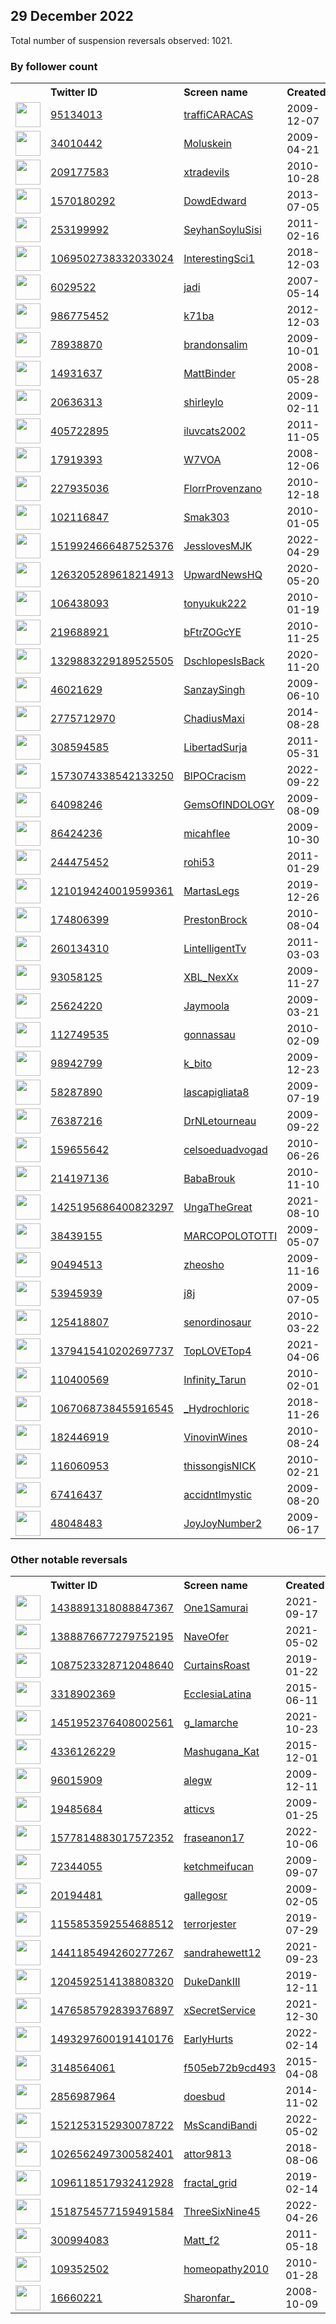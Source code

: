 
## 29 December 2022
Total number of suspension reversals observed: 1021.

### By follower count
<table><tr><th></th><th align="left">Twitter ID</th><th align="left">Screen name</th>
<th align="left">Created</th><th align="left">Status</th><th align="left">Suspended</th><th align="left">Followers</th>
<tr><td><a href="https://pbs.twimg.com/profile_images/415929344289042432/_IbY0Ah__normal.png"><img src="https://pbs.twimg.com/profile_images/415929344289042432/_IbY0Ah__normal.png" width="40px" height="40px" align="center"/></a></td><td><a href="https://twitter.com/intent/user?user_id=95134013">95134013</a></td><td><a href="https://twitter.com/traffiCARACAS">traffiCARACAS</a></td><td>2009-12-07</td><td align="center"></td><td>2022-12-23</td><td>1643263</td></tr>
<tr><td><a href="https://pbs.twimg.com/profile_images/1541417160920162304/B9MSeUPu_normal.jpg"><img src="https://pbs.twimg.com/profile_images/1541417160920162304/B9MSeUPu_normal.jpg" width="40px" height="40px" align="center"/></a></td><td><a href="https://twitter.com/intent/user?user_id=34010442">34010442</a></td><td><a href="https://twitter.com/Moluskein">Moluskein</a></td><td>2009-04-21</td><td align="center"></td><td>2022-09-18</td><td>422314</td></tr>
<tr><td><a href="https://pbs.twimg.com/profile_images/1628180844903800835/YMpXCYN3_normal.jpg"><img src="https://pbs.twimg.com/profile_images/1628180844903800835/YMpXCYN3_normal.jpg" width="40px" height="40px" align="center"/></a></td><td><a href="https://twitter.com/intent/user?user_id=209177583">209177583</a></td><td><a href="https://twitter.com/xtradevils">xtradevils</a></td><td>2010-10-28</td><td align="center"></td><td>2022-06-17</td><td>296538</td></tr>
<tr><td><a href="https://pbs.twimg.com/profile_images/1608879189335375872/OFc93zKs_normal.jpg"><img src="https://pbs.twimg.com/profile_images/1608879189335375872/OFc93zKs_normal.jpg" width="40px" height="40px" align="center"/></a></td><td><a href="https://twitter.com/intent/user?user_id=1570180292">1570180292</a></td><td><a href="https://twitter.com/DowdEdward">DowdEdward</a></td><td>2013-07-05</td><td align="center"></td><td>2022-06-14</td><td>211589</td></tr>
<tr><td><a href="https://pbs.twimg.com/profile_images/1077393338431651840/g4dC5zNd_normal.jpg"><img src="https://pbs.twimg.com/profile_images/1077393338431651840/g4dC5zNd_normal.jpg" width="40px" height="40px" align="center"/></a></td><td><a href="https://twitter.com/intent/user?user_id=253199992">253199992</a></td><td><a href="https://twitter.com/SeyhanSoyluSisi">SeyhanSoyluSisi</a></td><td>2011-02-16</td><td align="center"></td><td>2022-09-25</td><td>211189</td></tr>
<tr><td><a href="https://pbs.twimg.com/profile_images/1069505063910023168/I48z3Epm_normal.jpg"><img src="https://pbs.twimg.com/profile_images/1069505063910023168/I48z3Epm_normal.jpg" width="40px" height="40px" align="center"/></a></td><td><a href="https://twitter.com/intent/user?user_id=1069502738332033024">1069502738332033024</a></td><td><a href="https://twitter.com/InterestingSci1">InterestingSci1</a></td><td>2018-12-03</td><td align="center"></td><td></td><td>202686</td></tr>
<tr><td><a href="https://pbs.twimg.com/profile_images/1363747799586775040/7OyUMSbS_normal.jpg"><img src="https://pbs.twimg.com/profile_images/1363747799586775040/7OyUMSbS_normal.jpg" width="40px" height="40px" align="center"/></a></td><td><a href="https://twitter.com/intent/user?user_id=6029522">6029522</a></td><td><a href="https://twitter.com/jadi">jadi</a></td><td>2007-05-14</td><td align="center"></td><td>2022-10-05</td><td>176208</td></tr>
<tr><td><a href="https://pbs.twimg.com/profile_images/1652050667052179456/VR5sRwsz_normal.jpg"><img src="https://pbs.twimg.com/profile_images/1652050667052179456/VR5sRwsz_normal.jpg" width="40px" height="40px" align="center"/></a></td><td><a href="https://twitter.com/intent/user?user_id=986775452">986775452</a></td><td><a href="https://twitter.com/k71ba">k71ba</a></td><td>2012-12-03</td><td align="center"></td><td>2022-05-11</td><td>171803</td></tr>
<tr><td><a href="https://pbs.twimg.com/profile_images/1628092215779299329/nmRCeO4d_normal.png"><img src="https://pbs.twimg.com/profile_images/1628092215779299329/nmRCeO4d_normal.png" width="40px" height="40px" align="center"/></a></td><td><a href="https://twitter.com/intent/user?user_id=78938870">78938870</a></td><td><a href="https://twitter.com/brandonsalim">brandonsalim</a></td><td>2009-10-01</td><td align="center"></td><td>2022-11-14</td><td>160978</td></tr>
<tr><td><a href="https://pbs.twimg.com/profile_images/1177635972466515968/wagz7QQt_normal.jpg"><img src="https://pbs.twimg.com/profile_images/1177635972466515968/wagz7QQt_normal.jpg" width="40px" height="40px" align="center"/></a></td><td><a href="https://twitter.com/intent/user?user_id=14931637">14931637</a></td><td><a href="https://twitter.com/MattBinder">MattBinder</a></td><td>2008-05-28</td><td align="center"></td><td>2022-12-16</td><td>146124</td></tr>
<tr><td><a href="https://pbs.twimg.com/profile_images/1389604003089092616/xPYVMnUl_normal.jpg"><img src="https://pbs.twimg.com/profile_images/1389604003089092616/xPYVMnUl_normal.jpg" width="40px" height="40px" align="center"/></a></td><td><a href="https://twitter.com/intent/user?user_id=20636313">20636313</a></td><td><a href="https://twitter.com/shirleylo">shirleylo</a></td><td>2009-02-11</td><td align="center"></td><td>2022-11-08</td><td>142019</td></tr>
<tr><td><a href="https://pbs.twimg.com/profile_images/1624080997/Curt_o_q_normal.gif"><img src="https://pbs.twimg.com/profile_images/1624080997/Curt_o_q_normal.gif" width="40px" height="40px" align="center"/></a></td><td><a href="https://twitter.com/intent/user?user_id=405722895">405722895</a></td><td><a href="https://twitter.com/iluvcats2002">iluvcats2002</a></td><td>2011-11-05</td><td align="center"></td><td>2022-08-27</td><td>126999</td></tr>
<tr><td><a href="https://pbs.twimg.com/profile_images/1514580767967526912/jE1DMW5U_normal.jpg"><img src="https://pbs.twimg.com/profile_images/1514580767967526912/jE1DMW5U_normal.jpg" width="40px" height="40px" align="center"/></a></td><td><a href="https://twitter.com/intent/user?user_id=17919393">17919393</a></td><td><a href="https://twitter.com/W7VOA">W7VOA</a></td><td>2008-12-06</td><td align="center"></td><td>2022-12-16</td><td>114967</td></tr>
<tr><td><a href="https://pbs.twimg.com/profile_images/1651075515430707200/FMu7MGmN_normal.jpg"><img src="https://pbs.twimg.com/profile_images/1651075515430707200/FMu7MGmN_normal.jpg" width="40px" height="40px" align="center"/></a></td><td><a href="https://twitter.com/intent/user?user_id=227935036">227935036</a></td><td><a href="https://twitter.com/FlorrProvenzano">FlorrProvenzano</a></td><td>2010-12-18</td><td align="center"></td><td>2022-11-07</td><td>107472</td></tr>
<tr><td><a href="https://pbs.twimg.com/profile_images/1632563204583993344/HbGjWoGP_normal.jpg"><img src="https://pbs.twimg.com/profile_images/1632563204583993344/HbGjWoGP_normal.jpg" width="40px" height="40px" align="center"/></a></td><td><a href="https://twitter.com/intent/user?user_id=102116847">102116847</a></td><td><a href="https://twitter.com/Smak303">Smak303</a></td><td>2010-01-05</td><td align="center">🔒</td><td>2022-11-20</td><td>96495</td></tr>
<tr><td><a href="https://pbs.twimg.com/profile_images/1519928126540812290/Wx5L44QO_normal.jpg"><img src="https://pbs.twimg.com/profile_images/1519928126540812290/Wx5L44QO_normal.jpg" width="40px" height="40px" align="center"/></a></td><td><a href="https://twitter.com/intent/user?user_id=1519924666487525376">1519924666487525376</a></td><td><a href="https://twitter.com/JesslovesMJK">JesslovesMJK</a></td><td>2022-04-29</td><td align="center"></td><td>2022-08-05</td><td>81992</td></tr>
<tr><td><a href="https://pbs.twimg.com/profile_images/1611103858712891400/K4MoDqHn_normal.jpg"><img src="https://pbs.twimg.com/profile_images/1611103858712891400/K4MoDqHn_normal.jpg" width="40px" height="40px" align="center"/></a></td><td><a href="https://twitter.com/intent/user?user_id=1263205289618214913">1263205289618214913</a></td><td><a href="https://twitter.com/UpwardNewsHQ">UpwardNewsHQ</a></td><td>2020-05-20</td><td align="center"></td><td></td><td>79099</td></tr>
<tr><td><a href="https://pbs.twimg.com/profile_images/1529191575011708929/5SHRo2Bi_normal.jpg"><img src="https://pbs.twimg.com/profile_images/1529191575011708929/5SHRo2Bi_normal.jpg" width="40px" height="40px" align="center"/></a></td><td><a href="https://twitter.com/intent/user?user_id=106438093">106438093</a></td><td><a href="https://twitter.com/tonyukuk222">tonyukuk222</a></td><td>2010-01-19</td><td align="center"></td><td>2022-07-27</td><td>73714</td></tr>
<tr><td><a href="https://pbs.twimg.com/profile_images/1617014650767560708/I411ZkQB_normal.jpg"><img src="https://pbs.twimg.com/profile_images/1617014650767560708/I411ZkQB_normal.jpg" width="40px" height="40px" align="center"/></a></td><td><a href="https://twitter.com/intent/user?user_id=219688921">219688921</a></td><td><a href="https://twitter.com/bFtrZOGcYE">bFtrZOGcYE</a></td><td>2010-11-25</td><td align="center"></td><td>2022-11-21</td><td>72029</td></tr>
<tr><td><a href="https://pbs.twimg.com/profile_images/1477209472586203138/MzGIfEcJ_normal.jpg"><img src="https://pbs.twimg.com/profile_images/1477209472586203138/MzGIfEcJ_normal.jpg" width="40px" height="40px" align="center"/></a></td><td><a href="https://twitter.com/intent/user?user_id=1329883229189525505">1329883229189525505</a></td><td><a href="https://twitter.com/DschlopesIsBack">DschlopesIsBack</a></td><td>2020-11-20</td><td align="center"></td><td>2022-06-15</td><td>69808</td></tr>
<tr><td><a href="https://pbs.twimg.com/profile_images/1327251049636311042/-SgqYbOQ_normal.jpg"><img src="https://pbs.twimg.com/profile_images/1327251049636311042/-SgqYbOQ_normal.jpg" width="40px" height="40px" align="center"/></a></td><td><a href="https://twitter.com/intent/user?user_id=46021629">46021629</a></td><td><a href="https://twitter.com/SanzaySingh">SanzaySingh</a></td><td>2009-06-10</td><td align="center"></td><td>2022-07-26</td><td>69530</td></tr>
<tr><td><a href="https://pbs.twimg.com/profile_images/1639034026047545345/gf3CHagH_normal.jpg"><img src="https://pbs.twimg.com/profile_images/1639034026047545345/gf3CHagH_normal.jpg" width="40px" height="40px" align="center"/></a></td><td><a href="https://twitter.com/intent/user?user_id=2775712970">2775712970</a></td><td><a href="https://twitter.com/ChadiusMaxi">ChadiusMaxi</a></td><td>2014-08-28</td><td align="center"></td><td>2022-12-23</td><td>58698</td></tr>
<tr><td><a href="https://pbs.twimg.com/profile_images/1626562776427634689/uCO9cJQs_normal.jpg"><img src="https://pbs.twimg.com/profile_images/1626562776427634689/uCO9cJQs_normal.jpg" width="40px" height="40px" align="center"/></a></td><td><a href="https://twitter.com/intent/user?user_id=308594585">308594585</a></td><td><a href="https://twitter.com/LibertadSurja">LibertadSurja</a></td><td>2011-05-31</td><td align="center"></td><td>2022-02-26</td><td>56799</td></tr>
<tr><td><a href="https://pbs.twimg.com/profile_images/1580602823233904640/rFCrNx8C_normal.jpg"><img src="https://pbs.twimg.com/profile_images/1580602823233904640/rFCrNx8C_normal.jpg" width="40px" height="40px" align="center"/></a></td><td><a href="https://twitter.com/intent/user?user_id=1573074338542133250">1573074338542133250</a></td><td><a href="https://twitter.com/BIPOCracism">BIPOCracism</a></td><td>2022-09-22</td><td align="center"></td><td>2022-12-26</td><td>50340</td></tr>
<tr><td><a href="https://pbs.twimg.com/profile_images/1604287262715703298/SosDyep9_normal.jpg"><img src="https://pbs.twimg.com/profile_images/1604287262715703298/SosDyep9_normal.jpg" width="40px" height="40px" align="center"/></a></td><td><a href="https://twitter.com/intent/user?user_id=64098246">64098246</a></td><td><a href="https://twitter.com/GemsOfINDOLOGY">GemsOfINDOLOGY</a></td><td>2009-08-09</td><td align="center"></td><td>2022-11-28</td><td>49393</td></tr>
<tr><td><a href="https://pbs.twimg.com/profile_images/1654303940811583489/v--NOrKJ_normal.jpg"><img src="https://pbs.twimg.com/profile_images/1654303940811583489/v--NOrKJ_normal.jpg" width="40px" height="40px" align="center"/></a></td><td><a href="https://twitter.com/intent/user?user_id=86424236">86424236</a></td><td><a href="https://twitter.com/micahflee">micahflee</a></td><td>2009-10-30</td><td align="center">🔒</td><td>2022-12-16</td><td>49274</td></tr>
<tr><td><a href="https://pbs.twimg.com/profile_images/1648859014837485568/A-q8h-l4_normal.jpg"><img src="https://pbs.twimg.com/profile_images/1648859014837485568/A-q8h-l4_normal.jpg" width="40px" height="40px" align="center"/></a></td><td><a href="https://twitter.com/intent/user?user_id=244475452">244475452</a></td><td><a href="https://twitter.com/rohi53">rohi53</a></td><td>2011-01-29</td><td align="center"></td><td>2022-09-13</td><td>48226</td></tr>
<tr><td><a href="https://pbs.twimg.com/profile_images/1652339662428545026/4QKTwQvC_normal.jpg"><img src="https://pbs.twimg.com/profile_images/1652339662428545026/4QKTwQvC_normal.jpg" width="40px" height="40px" align="center"/></a></td><td><a href="https://twitter.com/intent/user?user_id=1210194240019599361">1210194240019599361</a></td><td><a href="https://twitter.com/MartasLegs">MartasLegs</a></td><td>2019-12-26</td><td align="center"></td><td>2022-07-10</td><td>47197</td></tr>
<tr><td><a href="https://pbs.twimg.com/profile_images/1577806838720086016/iNGWlzAY_normal.jpg"><img src="https://pbs.twimg.com/profile_images/1577806838720086016/iNGWlzAY_normal.jpg" width="40px" height="40px" align="center"/></a></td><td><a href="https://twitter.com/intent/user?user_id=174806399">174806399</a></td><td><a href="https://twitter.com/PrestonBrock">PrestonBrock</a></td><td>2010-08-04</td><td align="center"></td><td>2022-12-02</td><td>45671</td></tr>
<tr><td><a href="https://pbs.twimg.com/profile_images/1514652071089389578/2t5osnWX_normal.jpg"><img src="https://pbs.twimg.com/profile_images/1514652071089389578/2t5osnWX_normal.jpg" width="40px" height="40px" align="center"/></a></td><td><a href="https://twitter.com/intent/user?user_id=260134310">260134310</a></td><td><a href="https://twitter.com/LintelligentTv">LintelligentTv</a></td><td>2011-03-03</td><td align="center"></td><td>2022-10-24</td><td>45377</td></tr>
<tr><td><a href="https://pbs.twimg.com/profile_images/1608073220032192512/FY6RlWyo_normal.jpg"><img src="https://pbs.twimg.com/profile_images/1608073220032192512/FY6RlWyo_normal.jpg" width="40px" height="40px" align="center"/></a></td><td><a href="https://twitter.com/intent/user?user_id=93058125">93058125</a></td><td><a href="https://twitter.com/XBL_NexXx">XBL_NexXx</a></td><td>2009-11-27</td><td align="center"></td><td></td><td>42996</td></tr>
<tr><td><a href="https://pbs.twimg.com/profile_images/1630986058455474176/ZR6bWtx8_normal.jpg"><img src="https://pbs.twimg.com/profile_images/1630986058455474176/ZR6bWtx8_normal.jpg" width="40px" height="40px" align="center"/></a></td><td><a href="https://twitter.com/intent/user?user_id=25624220">25624220</a></td><td><a href="https://twitter.com/Jaymoola">Jaymoola</a></td><td>2009-03-21</td><td align="center"></td><td></td><td>40131</td></tr>
<tr><td><a href="https://pbs.twimg.com/profile_images/1538638487636914180/XYc2v_Ee_normal.jpg"><img src="https://pbs.twimg.com/profile_images/1538638487636914180/XYc2v_Ee_normal.jpg" width="40px" height="40px" align="center"/></a></td><td><a href="https://twitter.com/intent/user?user_id=112749535">112749535</a></td><td><a href="https://twitter.com/gonnassau">gonnassau</a></td><td>2010-02-09</td><td align="center"></td><td>2022-11-20</td><td>31996</td></tr>
<tr><td><a href="https://pbs.twimg.com/profile_images/1517501790605877254/CNdvYvFW_normal.jpg"><img src="https://pbs.twimg.com/profile_images/1517501790605877254/CNdvYvFW_normal.jpg" width="40px" height="40px" align="center"/></a></td><td><a href="https://twitter.com/intent/user?user_id=98942799">98942799</a></td><td><a href="https://twitter.com/k_bito">k_bito</a></td><td>2009-12-23</td><td align="center"></td><td>2022-12-06</td><td>31499</td></tr>
<tr><td><a href="https://pbs.twimg.com/profile_images/1405192584373231619/cTXXIOv2_normal.jpg"><img src="https://pbs.twimg.com/profile_images/1405192584373231619/cTXXIOv2_normal.jpg" width="40px" height="40px" align="center"/></a></td><td><a href="https://twitter.com/intent/user?user_id=58287890">58287890</a></td><td><a href="https://twitter.com/lascapigliata8">lascapigliata8</a></td><td>2009-07-19</td><td align="center"></td><td>2022-11-07</td><td>31079</td></tr>
<tr><td><a href="https://pbs.twimg.com/profile_images/723751327130509312/XpLcVzel_normal.jpg"><img src="https://pbs.twimg.com/profile_images/723751327130509312/XpLcVzel_normal.jpg" width="40px" height="40px" align="center"/></a></td><td><a href="https://twitter.com/intent/user?user_id=76387216">76387216</a></td><td><a href="https://twitter.com/DrNLetourneau">DrNLetourneau</a></td><td>2009-09-22</td><td align="center"></td><td>2022-11-08</td><td>30825</td></tr>
<tr><td><a href="https://pbs.twimg.com/profile_images/1547736052118392833/4dRyElJF_normal.jpg"><img src="https://pbs.twimg.com/profile_images/1547736052118392833/4dRyElJF_normal.jpg" width="40px" height="40px" align="center"/></a></td><td><a href="https://twitter.com/intent/user?user_id=159655642">159655642</a></td><td><a href="https://twitter.com/celsoeduadvogad">celsoeduadvogad</a></td><td>2010-06-26</td><td align="center"></td><td>2022-09-11</td><td>28340</td></tr>
<tr><td><a href="https://pbs.twimg.com/profile_images/1620134258164785153/Q7G9Tuz6_normal.jpg"><img src="https://pbs.twimg.com/profile_images/1620134258164785153/Q7G9Tuz6_normal.jpg" width="40px" height="40px" align="center"/></a></td><td><a href="https://twitter.com/intent/user?user_id=214197136">214197136</a></td><td><a href="https://twitter.com/BabaBrouk">BabaBrouk</a></td><td>2010-11-10</td><td align="center"></td><td>2022-11-08</td><td>25401</td></tr>
<tr><td><a href="https://pbs.twimg.com/profile_images/1637226078518534144/_dW_CK3N_normal.jpg"><img src="https://pbs.twimg.com/profile_images/1637226078518534144/_dW_CK3N_normal.jpg" width="40px" height="40px" align="center"/></a></td><td><a href="https://twitter.com/intent/user?user_id=1425195686400823297">1425195686400823297</a></td><td><a href="https://twitter.com/UngaTheGreat">UngaTheGreat</a></td><td>2021-08-10</td><td align="center"></td><td>2022-10-25</td><td>25301</td></tr>
<tr><td><a href="https://pbs.twimg.com/profile_images/1339681476124823561/r765Uxp-_normal.jpg"><img src="https://pbs.twimg.com/profile_images/1339681476124823561/r765Uxp-_normal.jpg" width="40px" height="40px" align="center"/></a></td><td><a href="https://twitter.com/intent/user?user_id=38439155">38439155</a></td><td><a href="https://twitter.com/MARCOPOLOTOTTI">MARCOPOLOTOTTI</a></td><td>2009-05-07</td><td align="center"></td><td>2022-09-10</td><td>25088</td></tr>
<tr><td><a href="https://pbs.twimg.com/profile_images/1443615697830137857/sfigKNH1_normal.jpg"><img src="https://pbs.twimg.com/profile_images/1443615697830137857/sfigKNH1_normal.jpg" width="40px" height="40px" align="center"/></a></td><td><a href="https://twitter.com/intent/user?user_id=90494513">90494513</a></td><td><a href="https://twitter.com/zheosho">zheosho</a></td><td>2009-11-16</td><td align="center"></td><td>2022-09-12</td><td>23442</td></tr>
<tr><td><a href="https://pbs.twimg.com/profile_images/1575221759413977104/wR4pbIzp_normal.jpg"><img src="https://pbs.twimg.com/profile_images/1575221759413977104/wR4pbIzp_normal.jpg" width="40px" height="40px" align="center"/></a></td><td><a href="https://twitter.com/intent/user?user_id=53945939">53945939</a></td><td><a href="https://twitter.com/j8j">j8j</a></td><td>2009-07-05</td><td align="center"></td><td>2022-11-12</td><td>22416</td></tr>
<tr><td><a href="https://pbs.twimg.com/profile_images/1554329680655724546/-SIYdSOC_normal.jpg"><img src="https://pbs.twimg.com/profile_images/1554329680655724546/-SIYdSOC_normal.jpg" width="40px" height="40px" align="center"/></a></td><td><a href="https://twitter.com/intent/user?user_id=125418807">125418807</a></td><td><a href="https://twitter.com/senordinosaur">senordinosaur</a></td><td>2010-03-22</td><td align="center"></td><td>2022-09-21</td><td>21831</td></tr>
<tr><td><a href="https://pbs.twimg.com/profile_images/1594220601417207808/xqCCgHIc_normal.jpg"><img src="https://pbs.twimg.com/profile_images/1594220601417207808/xqCCgHIc_normal.jpg" width="40px" height="40px" align="center"/></a></td><td><a href="https://twitter.com/intent/user?user_id=1379415410202697737">1379415410202697737</a></td><td><a href="https://twitter.com/TopLOVETop4">TopLOVETop4</a></td><td>2021-04-06</td><td align="center"></td><td>2022-11-23</td><td>20489</td></tr>
<tr><td><a href="https://pbs.twimg.com/profile_images/1645472704768901121/CQF00_Qe_normal.jpg"><img src="https://pbs.twimg.com/profile_images/1645472704768901121/CQF00_Qe_normal.jpg" width="40px" height="40px" align="center"/></a></td><td><a href="https://twitter.com/intent/user?user_id=110400569">110400569</a></td><td><a href="https://twitter.com/Infinity_Tarun">Infinity_Tarun</a></td><td>2010-02-01</td><td align="center"></td><td>2022-07-26</td><td>19822</td></tr>
<tr><td><a href="https://pbs.twimg.com/profile_images/1563195467160338432/XqdvcRTf_normal.jpg"><img src="https://pbs.twimg.com/profile_images/1563195467160338432/XqdvcRTf_normal.jpg" width="40px" height="40px" align="center"/></a></td><td><a href="https://twitter.com/intent/user?user_id=1067068738455916545">1067068738455916545</a></td><td><a href="https://twitter.com/_Hydrochloric">_Hydrochloric</a></td><td>2018-11-26</td><td align="center"></td><td>2022-12-28</td><td>19566</td></tr>
<tr><td><a href="https://pbs.twimg.com/profile_images/1529137232942141447/qF-q92q4_normal.jpg"><img src="https://pbs.twimg.com/profile_images/1529137232942141447/qF-q92q4_normal.jpg" width="40px" height="40px" align="center"/></a></td><td><a href="https://twitter.com/intent/user?user_id=182446919">182446919</a></td><td><a href="https://twitter.com/VinovinWines">VinovinWines</a></td><td>2010-08-24</td><td align="center"></td><td>2022-06-17</td><td>18676</td></tr>
<tr><td><a href="https://pbs.twimg.com/profile_images/1512796753636085763/MLFuBFdq_normal.jpg"><img src="https://pbs.twimg.com/profile_images/1512796753636085763/MLFuBFdq_normal.jpg" width="40px" height="40px" align="center"/></a></td><td><a href="https://twitter.com/intent/user?user_id=116060953">116060953</a></td><td><a href="https://twitter.com/thissongisNICK">thissongisNICK</a></td><td>2010-02-21</td><td align="center"></td><td>2022-10-19</td><td>18402</td></tr>
<tr><td><a href="https://pbs.twimg.com/profile_images/1598389753673502720/4Fum1uaP_normal.jpg"><img src="https://pbs.twimg.com/profile_images/1598389753673502720/4Fum1uaP_normal.jpg" width="40px" height="40px" align="center"/></a></td><td><a href="https://twitter.com/intent/user?user_id=67416437">67416437</a></td><td><a href="https://twitter.com/accidntlmystic">accidntlmystic</a></td><td>2009-08-20</td><td align="center"></td><td>2022-11-30</td><td>18401</td></tr>
<tr><td><a href="https://pbs.twimg.com/profile_images/1608694921447235586/oTSnCahO_normal.jpg"><img src="https://pbs.twimg.com/profile_images/1608694921447235586/oTSnCahO_normal.jpg" width="40px" height="40px" align="center"/></a></td><td><a href="https://twitter.com/intent/user?user_id=48048483">48048483</a></td><td><a href="https://twitter.com/JoyJoyNumber2">JoyJoyNumber2</a></td><td>2009-06-17</td><td align="center"></td><td>2022-12-27</td><td>18189</td></tr>
</table>

### Other notable reversals
<table><tr><th></th><th align="left">Twitter ID</th><th align="left">Screen name</th>
<th align="left">Created</th><th align="left">Status</th><th align="left">Suspended</th><th align="left">Followers</th>
<tr><td><a href="https://pbs.twimg.com/profile_images/1517652850419150848/KBLJtbX7_normal.jpg"><img src="https://pbs.twimg.com/profile_images/1517652850419150848/KBLJtbX7_normal.jpg" width="40px" height="40px" align="center"/></a></td><td><a href="https://twitter.com/intent/user?user_id=1438891318088847367">1438891318088847367</a></td><td><a href="https://twitter.com/One1Samurai">One1Samurai</a></td><td>2021-09-17</td><td align="center">👋</td><td>2022-10-10</td><td>205</td></tr>
<tr><td><a href="https://pbs.twimg.com/profile_images/1388876849653030914/YpxwYNfP_normal.jpg"><img src="https://pbs.twimg.com/profile_images/1388876849653030914/YpxwYNfP_normal.jpg" width="40px" height="40px" align="center"/></a></td><td><a href="https://twitter.com/intent/user?user_id=1388876677279752195">1388876677279752195</a></td><td><a href="https://twitter.com/NaveOfer">NaveOfer</a></td><td>2021-05-02</td><td align="center"></td><td>2022-03-04</td><td>218</td></tr>
<tr><td><a href="https://pbs.twimg.com/profile_images/1482827648510300161/bdRqT3Vu_normal.jpg"><img src="https://pbs.twimg.com/profile_images/1482827648510300161/bdRqT3Vu_normal.jpg" width="40px" height="40px" align="center"/></a></td><td><a href="https://twitter.com/intent/user?user_id=1087523328712048640">1087523328712048640</a></td><td><a href="https://twitter.com/CurtainsRoast">CurtainsRoast</a></td><td>2019-01-22</td><td align="center"></td><td>2022-09-10</td><td>488</td></tr>
<tr><td><a href="https://pbs.twimg.com/profile_images/1559379194223771650/DrwgKAfY_normal.jpg"><img src="https://pbs.twimg.com/profile_images/1559379194223771650/DrwgKAfY_normal.jpg" width="40px" height="40px" align="center"/></a></td><td><a href="https://twitter.com/intent/user?user_id=3318902369">3318902369</a></td><td><a href="https://twitter.com/EcclesiaLatina">EcclesiaLatina</a></td><td>2015-06-11</td><td align="center"></td><td>2022-12-26</td><td>13126</td></tr>
<tr><td><a href="https://pbs.twimg.com/profile_images/1650185560244510720/_Vog2N90_normal.jpg"><img src="https://pbs.twimg.com/profile_images/1650185560244510720/_Vog2N90_normal.jpg" width="40px" height="40px" align="center"/></a></td><td><a href="https://twitter.com/intent/user?user_id=1451952376408002561">1451952376408002561</a></td><td><a href="https://twitter.com/g_lamarche">g_lamarche</a></td><td>2021-10-23</td><td align="center"></td><td>2022-12-21</td><td>3118</td></tr>
<tr><td><a href="https://pbs.twimg.com/profile_images/1604230762068381697/dPk3KIyN_normal.jpg"><img src="https://pbs.twimg.com/profile_images/1604230762068381697/dPk3KIyN_normal.jpg" width="40px" height="40px" align="center"/></a></td><td><a href="https://twitter.com/intent/user?user_id=4336126229">4336126229</a></td><td><a href="https://twitter.com/Mashugana_Kat">Mashugana_Kat</a></td><td>2015-12-01</td><td align="center"></td><td>2022-12-26</td><td>1283</td></tr>
<tr><td><a href="https://pbs.twimg.com/profile_images/1644121369997705216/aPXkFqd9_normal.jpg"><img src="https://pbs.twimg.com/profile_images/1644121369997705216/aPXkFqd9_normal.jpg" width="40px" height="40px" align="center"/></a></td><td><a href="https://twitter.com/intent/user?user_id=96015909">96015909</a></td><td><a href="https://twitter.com/alegw">alegw</a></td><td>2009-12-11</td><td align="center"></td><td>2022-12-17</td><td>6435</td></tr>
<tr><td><a href="https://pbs.twimg.com/profile_images/1456508014177959936/XnAqFe6__normal.jpg"><img src="https://pbs.twimg.com/profile_images/1456508014177959936/XnAqFe6__normal.jpg" width="40px" height="40px" align="center"/></a></td><td><a href="https://twitter.com/intent/user?user_id=19485684">19485684</a></td><td><a href="https://twitter.com/atticvs">atticvs</a></td><td>2009-01-25</td><td align="center"></td><td>2022-12-27</td><td>3521</td></tr>
<tr><td><a href="https://pbs.twimg.com/profile_images/1612229054924525568/nZ1umi6i_normal.jpg"><img src="https://pbs.twimg.com/profile_images/1612229054924525568/nZ1umi6i_normal.jpg" width="40px" height="40px" align="center"/></a></td><td><a href="https://twitter.com/intent/user?user_id=1577814883017572352">1577814883017572352</a></td><td><a href="https://twitter.com/fraseanon17">fraseanon17</a></td><td>2022-10-06</td><td align="center">🚫</td><td>2022-12-25</td><td>695</td></tr>
<tr><td><a href="https://pbs.twimg.com/profile_images/2667266008/3af7125212e03340a8d8734b88b0b780_normal.jpeg"><img src="https://pbs.twimg.com/profile_images/2667266008/3af7125212e03340a8d8734b88b0b780_normal.jpeg" width="40px" height="40px" align="center"/></a></td><td><a href="https://twitter.com/intent/user?user_id=72344055">72344055</a></td><td><a href="https://twitter.com/ketchmeifucan">ketchmeifucan</a></td><td>2009-09-07</td><td align="center"></td><td>2022-12-25</td><td>5839</td></tr>
<tr><td><a href="https://pbs.twimg.com/profile_images/1117566722230378496/QBpROvAH_normal.jpg"><img src="https://pbs.twimg.com/profile_images/1117566722230378496/QBpROvAH_normal.jpg" width="40px" height="40px" align="center"/></a></td><td><a href="https://twitter.com/intent/user?user_id=20194481">20194481</a></td><td><a href="https://twitter.com/gallegosr">gallegosr</a></td><td>2009-02-05</td><td align="center"></td><td>2022-12-01</td><td>832</td></tr>
<tr><td><a href="https://pbs.twimg.com/profile_images/1155854200724606976/GbpWLYzo_normal.jpg"><img src="https://pbs.twimg.com/profile_images/1155854200724606976/GbpWLYzo_normal.jpg" width="40px" height="40px" align="center"/></a></td><td><a href="https://twitter.com/intent/user?user_id=1155853592554688512">1155853592554688512</a></td><td><a href="https://twitter.com/terrorjester">terrorjester</a></td><td>2019-07-29</td><td align="center"></td><td>2022-12-24</td><td>456</td></tr>
<tr><td><a href="https://pbs.twimg.com/profile_images/1441185639098032130/lDIZHVgC_normal.png"><img src="https://pbs.twimg.com/profile_images/1441185639098032130/lDIZHVgC_normal.png" width="40px" height="40px" align="center"/></a></td><td><a href="https://twitter.com/intent/user?user_id=1441185494260277267">1441185494260277267</a></td><td><a href="https://twitter.com/sandrahewett12">sandrahewett12</a></td><td>2021-09-23</td><td align="center"></td><td>2022-12-26</td><td>1017</td></tr>
<tr><td><a href="https://pbs.twimg.com/profile_images/1538997797583831041/q2S7haIo_normal.jpg"><img src="https://pbs.twimg.com/profile_images/1538997797583831041/q2S7haIo_normal.jpg" width="40px" height="40px" align="center"/></a></td><td><a href="https://twitter.com/intent/user?user_id=1204592514138808320">1204592514138808320</a></td><td><a href="https://twitter.com/DukeDankIII">DukeDankIII</a></td><td>2019-12-11</td><td align="center"></td><td>2022-11-29</td><td>988</td></tr>
<tr><td><a href="https://pbs.twimg.com/profile_images/1485080884021583873/wc2ajsHC_normal.jpg"><img src="https://pbs.twimg.com/profile_images/1485080884021583873/wc2ajsHC_normal.jpg" width="40px" height="40px" align="center"/></a></td><td><a href="https://twitter.com/intent/user?user_id=1476585792839376897">1476585792839376897</a></td><td><a href="https://twitter.com/xSecretService">xSecretService</a></td><td>2021-12-30</td><td align="center">🔒</td><td>2022-12-20</td><td>778</td></tr>
<tr><td><a href="https://pbs.twimg.com/profile_images/1493297818517504000/C3qKvtdy_normal.jpg"><img src="https://pbs.twimg.com/profile_images/1493297818517504000/C3qKvtdy_normal.jpg" width="40px" height="40px" align="center"/></a></td><td><a href="https://twitter.com/intent/user?user_id=1493297600191410176">1493297600191410176</a></td><td><a href="https://twitter.com/EarlyHurts">EarlyHurts</a></td><td>2022-02-14</td><td align="center"></td><td>2022-12-27</td><td>62</td></tr>
<tr><td><a href="https://pbs.twimg.com/profile_images/1239960607216087043/VJgW1uzU_normal.jpg"><img src="https://pbs.twimg.com/profile_images/1239960607216087043/VJgW1uzU_normal.jpg" width="40px" height="40px" align="center"/></a></td><td><a href="https://twitter.com/intent/user?user_id=3148564061">3148564061</a></td><td><a href="https://twitter.com/f505eb72b9cd493">f505eb72b9cd493</a></td><td>2015-04-08</td><td align="center">🚫</td><td>2022-12-24</td><td>1033</td></tr>
<tr><td><a href="https://pbs.twimg.com/profile_images/829783255415152641/5Ml_9XBq_normal.jpg"><img src="https://pbs.twimg.com/profile_images/829783255415152641/5Ml_9XBq_normal.jpg" width="40px" height="40px" align="center"/></a></td><td><a href="https://twitter.com/intent/user?user_id=2856987964">2856987964</a></td><td><a href="https://twitter.com/doesbud">doesbud</a></td><td>2014-11-02</td><td align="center"></td><td>2022-12-28</td><td>5108</td></tr>
<tr><td><a href="https://pbs.twimg.com/profile_images/1617542465661157376/TZvMMAzu_normal.jpg"><img src="https://pbs.twimg.com/profile_images/1617542465661157376/TZvMMAzu_normal.jpg" width="40px" height="40px" align="center"/></a></td><td><a href="https://twitter.com/intent/user?user_id=1521253152930078722">1521253152930078722</a></td><td><a href="https://twitter.com/MsScandiBandi">MsScandiBandi</a></td><td>2022-05-02</td><td align="center">🔒👋</td><td>2022-12-20</td><td>1704</td></tr>
<tr><td><a href="https://abs.twimg.com/sticky/default_profile_images/default_profile_normal.png"><img src="https://abs.twimg.com/sticky/default_profile_images/default_profile_normal.png" width="40px" height="40px" align="center"/></a></td><td><a href="https://twitter.com/intent/user?user_id=1026562497300582401">1026562497300582401</a></td><td><a href="https://twitter.com/attor9813">attor9813</a></td><td>2018-08-06</td><td align="center"></td><td>2022-12-25</td><td>15</td></tr>
<tr><td><a href="https://pbs.twimg.com/profile_images/1658204471673888780/PEo3t8L4_normal.jpg"><img src="https://pbs.twimg.com/profile_images/1658204471673888780/PEo3t8L4_normal.jpg" width="40px" height="40px" align="center"/></a></td><td><a href="https://twitter.com/intent/user?user_id=1096118517932412928">1096118517932412928</a></td><td><a href="https://twitter.com/fractal_grid">fractal_grid</a></td><td>2019-02-14</td><td align="center"></td><td>2022-11-30</td><td>353</td></tr>
<tr><td><a href="https://pbs.twimg.com/profile_images/1518756795342278656/qfNEzMQA_normal.jpg"><img src="https://pbs.twimg.com/profile_images/1518756795342278656/qfNEzMQA_normal.jpg" width="40px" height="40px" align="center"/></a></td><td><a href="https://twitter.com/intent/user?user_id=1518754577159491584">1518754577159491584</a></td><td><a href="https://twitter.com/ThreeSixNine45">ThreeSixNine45</a></td><td>2022-04-26</td><td align="center"></td><td>2022-11-25</td><td>9242</td></tr>
<tr><td><a href="https://pbs.twimg.com/profile_images/1537544967559725057/KTxn5Swp_normal.jpg"><img src="https://pbs.twimg.com/profile_images/1537544967559725057/KTxn5Swp_normal.jpg" width="40px" height="40px" align="center"/></a></td><td><a href="https://twitter.com/intent/user?user_id=300994083">300994083</a></td><td><a href="https://twitter.com/Matt_f2">Matt_f2</a></td><td>2011-05-18</td><td align="center"></td><td>2022-12-15</td><td>1198</td></tr>
<tr><td><a href="https://pbs.twimg.com/profile_images/1134157195359195141/2Hr0tkdZ_normal.png"><img src="https://pbs.twimg.com/profile_images/1134157195359195141/2Hr0tkdZ_normal.png" width="40px" height="40px" align="center"/></a></td><td><a href="https://twitter.com/intent/user?user_id=109352502">109352502</a></td><td><a href="https://twitter.com/homeopathy2010">homeopathy2010</a></td><td>2010-01-28</td><td align="center"></td><td>2022-12-23</td><td>1734</td></tr>
<tr><td><a href="https://pbs.twimg.com/profile_images/748020358796681218/vS2xaGHw_normal.jpg"><img src="https://pbs.twimg.com/profile_images/748020358796681218/vS2xaGHw_normal.jpg" width="40px" height="40px" align="center"/></a></td><td><a href="https://twitter.com/intent/user?user_id=16660221">16660221</a></td><td><a href="https://twitter.com/Sharonfar_">Sharonfar_</a></td><td>2008-10-09</td><td align="center"></td><td>2022-12-26</td><td>29</td></tr>
</table>
